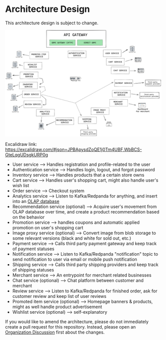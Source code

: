 # Architecture Design

This architecture design is subject to change.

![](/architecture/2022-12-29_20.32.png)

Excalidraw link: https://excalidraw.com/#json=JPBApysdZoQE1j0Tm4UBF,WbBCS-GteLqgUDsgkURP0g

- User service —> Handles registration and profile-related to the user
- Authentication service —> Handles login, logout, and forgot password
- Inventory service —> Handles products that a certain store owns
- Cart service —> Handles user's shopping cart, might also handle user's wish list
- Order service —> Checkout system
- Analytics service —> Listen to Kafka/Redpanda for anything, and insert into an [OLAP database](https://www.ibm.com/topics/olap)
- Recommendation service (optional) —> Acquire user's movement from OLAP database over time, and create a product recommendation based on the behavior
- Promotion service —> handles coupons and automatic applied promotion on user's shopping cart
- Image proxy service (optional) —> Convert image from blob storage to some relevant versions (black and white for sold
  out, etc.)
- Payment service —> Calls third party payment gateway and keep track of payment statuses
- Notification service —> Listen to Kafka/Redpanda "notification" topic to send notification to user via email or mobile push notification
- Shipping service —> Calls third party shipping providers and keep track of shipping statuses
- Merchant service —> An entrypoint for merchant related businesses
- Chat service (optional) —> Chat platform between customer and merchant
- Review service —> Listen to Kafka/Redpanda for finished order, ask for customer review and keep list of user reviews
- Promoted item service (optional) —> Homepage banners & products, might as well handle product advertisement
- Wishlist service (optional) —> self-explanatory

If you would like to amend the architecture, please do not immediately create a pull request for this repository.
Instead, please open an [Organization Discussion](https://github.com/orgs/TokoBapak/discussions/new?category=general) first about the changes.